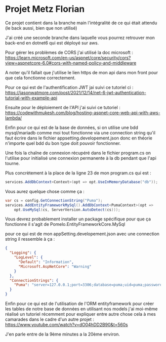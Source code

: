 # Projet Metz Florian

Ce projet contient dans la branche main l'intégralité de ce qui était attendu (le back aussi, bien que non utilisé)

J'ai créé une seconde branche dans laquelle vous pourrez retrouver mon back-end en dotnet6 qui est déployé sur aws.

Pour gérer les problèmes de CORS j'ai utilisé la doc microsoft : https://learn.microsoft.com/en-us/aspnet/core/security/cors?view=aspnetcore-6.0#cors-with-named-policy-and-middleware 

A noter qu'il fallait que j'utilise le lien https de mon api dans mon front pour que cela fonctionne correctement.

Pour ce qui est de l'authentification JWT jai suivi ce tutoriel ci : https://jasonwatmore.com/post/2021/12/14/net-6-jwt-authentication-tutorial-with-example-api

Ensuite pour le déploiement de l'API j'ai suivi ce tutoriel : https://codewithmukesh.com/blog/hosting-aspnet-core-web-api-with-aws-lambda/ 

Enfin pour ce qui est de la base de données, si on utilise une bdd mysql/mariadb comme moi tout fonctionne via une connection string qu'il faut écrire dans le fichier appsetting.developement.json donc en théorie n'importe quel bdd du bon type doit pouvoir fonctionner. 

Une fois la chaîne de connexion récupéré dans le fichier program.cs on l'utilise pour initialisé une connexion permanente à la db pendant que l'api tourne.

Plus concrètement à la place de la ligne 23 de mon program.cs qui est : 
```cs
services.AddDbContext<Context>(opt => opt.UseInMemoryDatabase("db"));
```

Vous aurez quelque chose comme ça : 
```cs
var cs = config.GetConnectionString("Puma");
services.AddEntityFrameworkMySql().AddDbContext<PumaContext>(opt =>
    opt.UseMySql(cs, ServerVersion.AutoDetect(cs)));
```
Vous devrez probablement installer un package spécifique pour que ça fonctionne il s'agit de Pomelo.EntityFrameworkCore.MySql

pour ce qui est de mon appSetting.developement.json avec une connection string il ressemble à ça : 

```json
{
  "Logging": {
    "LogLevel": {
      "Default": "Information",
      "Microsoft.AspNetCore": "Warning"
    }
  },
  "ConnectionStrings": {
    "Puma": "server=127.0.0.1;port=3306;database=puma;uid=puma;password=puma;TreatTinyAsBoolean=false"
  }
}
```

Enfin pour ce qui est de l'utilisation de l'ORM entityframework pour créer les tables de notre base de données en utilisant nos models j'ai moi-même réalisé un tutoriel récemment pour expliquer entre autre chose cela à mes camarades dans le cadre d'un autre projet : 
https://www.youtube.com/watch?v=dO04hDD2B90&t=560s

J'en parle entre de la 9ème minutes a la 20ème environ.

